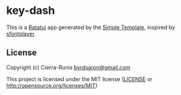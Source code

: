 # key-dash

This is a [Ratatui] app generated by the [Simple Template], inspired by [sfontplayer].

[Ratatui]: https://ratatui.rs
[Simple Template]: https://github.com/ratatui/templates/tree/main/simple
[sfontplayer]: https://github.com/sevonj/sfontplayer

## License

Copyright (c) Cierra-Runis <byrdsaron@gmail.com>

This project is licensed under the MIT license ([LICENSE] or <http://opensource.org/licenses/MIT>)

[LICENSE]: ./LICENSE
